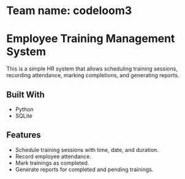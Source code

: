 # Team name: codeloom3
# Employee Training Management System

This is a simple HR system that allows scheduling training sessions, recording attendance, marking completions, and generating reports.

## Built With
- Python
- SQLite

## Features
- Schedule training sessions with time, date, and duration.
- Record employee attendance.
- Mark trainings as completed.
- Generate reports for completed and pending trainings.

